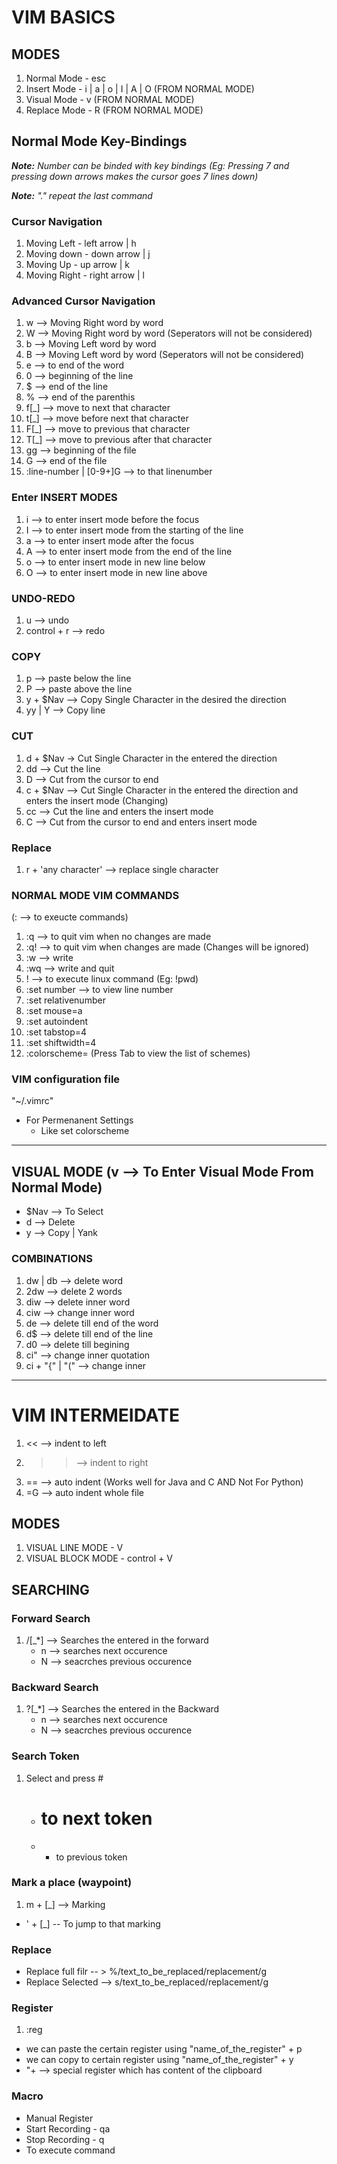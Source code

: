 # VIM BASICS

## MODES
1. Normal Mode - esc
2. Insert Mode - i | a | o | I | A | O (FROM NORMAL MODE)
3. Visual Mode - v (FROM NORMAL MODE) 
4. Replace Mode - R (FROM NORMAL MODE) 

## Normal Mode Key-Bindings
***Note:** Number can be binded with key bindings (Eg: Pressing 7 and pressing down arrows makes the cursor goes 7 lines down)*

***Note:** "." repeat the last command*

### Cursor Navigation
1. Moving Left - left arrow |  h
2. Moving down - down arrow | j
3. Moving Up - up arrow | k 
4. Moving Right - right arrow | l

### Advanced Cursor Navigation
1. w --> Moving Right word by word
2. W --> Moving Right word by word (Seperators will not be considered)
3. b --> Moving Left word by word
4. B --> Moving Left word by word  (Seperators will not be considered)
5. e --> to end of the word
6. 0 --> beginning of the line
7. $ --> end of the line
8. % --> end of the parenthis
9. f[_] --> move to next that character
10. t[_] --> move before next that character
11. F[_] --> move to previous that character
12. T[_] --> move to previous after that character
13. gg --> beginning of the file
14. G --> end of the file
15. :line-number | [0-9+]G --> to that linenumber 

### Enter INSERT MODES
1. i --> to enter insert mode before the focus
2. I --> to enter insert mode from the starting of the line
3. a --> to enter insert mode after the focus
4. A --> to enter insert mode from the end of the line
5. o --> to enter insert mode in new line below
6. O --> to enter insert mode in new line above 

### UNDO-REDO 
1. u --> undo
2. control + r --> redo

### COPY
1. p --> paste below the line
2. P --> paste above the line
3. y + $Nav --> Copy Single Character in the desired the direction 
4. yy | Y --> Copy line

### CUT
1. d + $Nav -> Cut Single Character in the entered the direction
2. dd --> Cut the line
3. D --> Cut from the cursor to end
4. c + $Nav --> Cut Single Character in the entered the direction and enters the insert mode (Changing)
5. cc --> Cut the line and enters the insert mode
6. C -->  Cut from the cursor to end and enters insert mode

### Replace
1. r + 'any character' --> replace single character 

### NORMAL MODE VIM COMMANDS
(: --> to exeucte commands)

1. :q --> to quit vim when no changes are made
2. :q! --> to quit vim when changes are made (Changes will be ignored)
4. :w --> write
5. :wq --> write and quit
6. ! --> to execute linux command (Eg: !pwd)
7. :set number --> to view line number
8. :set relativenumber
9. :set mouse=a
10. :set autoindent
11. :set tabstop=4
12. :set shiftwidth=4
13. :colorscheme= (Press Tab to view the list of schemes)

### VIM configuration file
"~/.vimrc"
- For Permenanent Settings
	- Like set colorscheme
---
## VISUAL MODE (v --> To Enter Visual Mode From Normal Mode)

- $Nav --> To Select
- d --> Delete
- y --> Copy | Yank
 
### COMBINATIONS
1. dw | db --> delete word
2. 2dw --> delete 2 words
3. diw --> delete inner word
4. ciw --> change inner word
5. de --> delete till end of the word
6. d$ --> delete till end of the line
7. d0 --> delete till begining
8. ci" --> change inner quotation
9. ci + "{" | "(" --> change inner
---
# VIM INTERMEIDATE

1. << --> indent to left
2. >> --> indent to right
3. == --> auto indent (Works well for Java and C AND Not For Python)
4. =G --> auto indent whole file
## MODES
1. VISUAL LINE MODE - V
2. VISUAL BLOCK MODE - control + V

## SEARCHING
### Forward Search
1. /[_*] --> Searches the entered in the forward
	- n --> searches next occurence 
	- N --> seacrches previous occurence

### Backward Search
1. ?[_*] --> Searches the entered in the Backward
	- n --> searches next occurence 
	- N --> seacrches previous occurence
### Search Token
1. Select and press #
	- # to next token
	- * to previous token
### Mark a place (waypoint)
1. m + [_] --> Marking
 - ' + [_] -- To jump to that marking

### Replace
- Replace full filr -- > %/text_to_be_replaced/replacement/g
- Replace Selected --> s/text_to_be_replaced/replacement/g

### Register
1. :reg
- we can paste the certain register using "name_of_the_register" + p
- we can copy to certain register using  "name_of_the_register" + y
- "+ --> special register which has content of the clipboard

### Macro
- Manual Register
- Start Recording - qa
- Stop Recording - q
- To execute command
